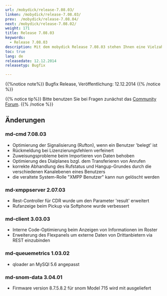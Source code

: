```yaml
---
url: /mobydick/release-7.08.03/
linken: /mobydick/release-7.08.03/
prev:  /mobydick/release-7.08.04/
next: /mobydick/release-7.08.02/
weight: 171
title: Release 7.08.03
keywords: 
  - Release 7.08.03
description: Mit dem mobydick Release 7.08.03 stehen Ihnen eine Vielzahl an neuen Funtionen zur Verfügung.
toc: true
lang: de
releasedate: 12.12.2014
releasetyp: Bugfix

---
```


{{%notice note%}}
Bugfix Release, Veröffentlichung: 12.12.2014
{{% /notice %}}

{{% notice tip%}}
Bitte benutzen Sie bei Fragen zunächst das [Community Forum](http://community.pascom.net/forum.php "Zu unserem Forum").
{{% /notice %}}

## Änderungen

### md-cmd 7.08.03

*   Optimierung der Signalisierung (Rufton), wenn ein Benutzer 'belegt' ist
*   Rückmeldung bei Lizenzierungsfehlern verfeinert
*   Zuweisungsprobleme beim Importieren von Daten behoben
*   Optimierung des Dialplanes bzgl. dem Transferieren von Anrufen
*   korrekte Abhandlung des Rufstatus und Hangup-Grundes durch die verschiedenen Kanalebenen eines Benutzers
*   die veraltete System-Rolle "XMPP Benutzer" kann nun gelöscht werden

### md-xmppserver 2.07.03

*   Rest-Controller für CDR wurde um den Parameter 'result' erweitert
*   Rufanzeige beim Pickup via Softphone wurde verbessert

### md-client 3.03.03

*   Interne Code-Optimierung beim Anzeigen von Informationen im Roster
*   Erweiterung des Flexpanels um externe Daten von Drittanbietern via REST einzubinden

### md-queuemetrics 1.03.02

*   qloader an MySQl 5.6 angepasst

### md-snom-data 3.04.01

*   Firmware version 8.7.5.8.2 für snom Model 715 wird mit ausgeliefert